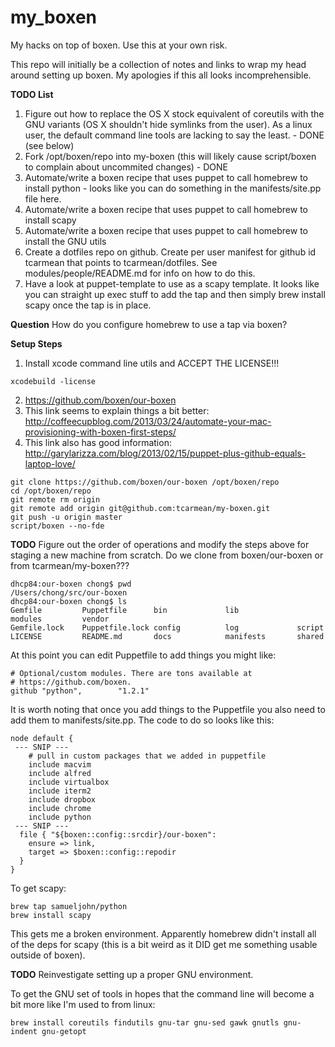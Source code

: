 my_boxen
========

My hacks on top of boxen. Use this at your own risk.

This repo will initially be a collection of notes and links to wrap my head around setting up boxen. My apologies if this all looks incomprehensible.

__TODO List__

1. Figure out how to replace the OS X stock equivalent of coreutils with the GNU variants (OS X shouldn't hide symlinks from the user). As a linux user, the default command line tools are lacking to say the least. - DONE (see below)
2. Fork /opt/boxen/repo into my-boxen (this will likely cause script/boxen to complain about uncommited changes) - DONE
3. Automate/write a boxen recipe that uses puppet to call homebrew to install python - looks like you can do something in the manifests/site.pp file here.
4. Automate/write a boxen recipe that uses puppet to call homebrew to install scapy
5. Automate/write a boxen recipe that uses puppet to call homebrew to install the GNU utils
6. Create a dotfiles repo on github. Create per user manifest for github id tcarmean that points to tcarmean/dotfiles. See modules/people/README.md for info on how to do this.
6. Have a look at puppet-template to use as a scapy template. It looks like you can straight up exec stuff to add the tap and then simply brew install scapy once the tap is in place.

__Question__ How do you configure homebrew to use a tap via boxen?

__Setup Steps__

1. Install xcode command line utils and ACCEPT THE LICENSE!!!
```
xcodebuild -license
```
2. https://github.com/boxen/our-boxen
3. This link seems to explain things a bit better: http://coffeecupblog.com/2013/03/24/automate-your-mac-provisioning-with-boxen-first-steps/
4. This link also has good information: http://garylarizza.com/blog/2013/02/15/puppet-plus-github-equals-laptop-love/

```
git clone https://github.com/boxen/our-boxen /opt/boxen/repo
cd /opt/boxen/repo
git remote rm origin
git remote add origin git@github.com:tcarmean/my-boxen.git 
git push -u origin master
script/boxen --no-fde
```
__TODO__ Figure out the order of operations and modify the steps above for staging a new machine from scratch. Do we clone from boxen/our-boxen or from tcarmean/my-boxen???
```
dhcp84:our-boxen chong$ pwd
/Users/chong/src/our-boxen
dhcp84:our-boxen chong$ ls
Gemfile         Puppetfile      bin             lib             modules         vendor
Gemfile.lock    Puppetfile.lock config          log             script
LICENSE         README.md       docs            manifests       shared
```

At this point you can edit Puppetfile to add things you might like:

```
# Optional/custom modules. There are tons available at
# https://github.com/boxen.
github "python",        "1.2.1"
```

It is worth noting that once you add things to the Puppetfile you also need to add them to manifests/site.pp. The code to do so looks like this:

```
node default {
 --- SNIP ---
	# pull in custom packages that we added in puppetfile
	include	macvim
	include	alfred
	include	virtualbox
	include	iterm2
	include	dropbox
	include	chrome
	include python
 --- SNIP ---
  file { "${boxen::config::srcdir}/our-boxen":
    ensure => link,
    target => $boxen::config::repodir
  }
}
``` 

To get scapy:

```
brew tap samueljohn/python
brew install scapy
```

This gets me a broken environment. Apparently homebrew didn't install all of the deps for scapy (this is a bit weird as it DID get me something usable outside of boxen).

__TODO__ Reinvestigate setting up a proper GNU environment.

To get the GNU set of tools in hopes that the command line will become a bit more like I'm used to from linux:

```
brew install coreutils findutils gnu-tar gnu-sed gawk gnutls gnu-indent gnu-getopt
```
